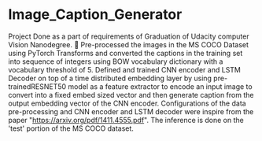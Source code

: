 # Image_Caption_Generator
Project Done as a part of requirements of Graduation of Udacity computer Vision Nanodegree. 
	Pre-processed the images in the MS COCO Dataset using PyTorch Transforms and converted the captions in the training set into sequence of integers using BOW vocabulary dictionary with a vocabulary threshold of 5. Defined and trained CNN encoder and LSTM Decoder on top of a time distributed embedding layer by using pre-trainedRESNET50 model as a feature extractor to encode an input image to convert into a fixed embed sized vector and then generate caption from the output embedding vector of the CNN encoder. Configurations of the data pre-processing and CNN encoder and LSTM decoder were inspire from the paper "https://arxiv.org/pdf/1411.4555.pdf". The inference is done on the 'test' portion of the MS COCO dataset.



